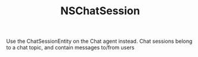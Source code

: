 ﻿---
uid: crmscript_ref_NSChatSession
title: NSChatSession
intellisense: Void.NSChatSession
keywords: NSChatSession
so.topic: reference
---

Use the ChatSessionEntity on the Chat agent instead. Chat sessions belong to a chat topic, and contain messages to/from users
